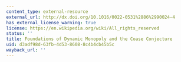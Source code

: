```yaml
---
content_type: external-resource
external_url: http://dx.doi.org/10.1016/0022-0531%2886%2990024-4
has_external_license_warning: true
license: https://en.wikipedia.org/wiki/All_rights_reserved
status: ''
title: Foundations of Dynamic Monopoly and the Coase Conjecture
uid: d3adf98d-63fb-4d53-8608-8c4b4cb45b5c
wayback_url: ''
---
```

